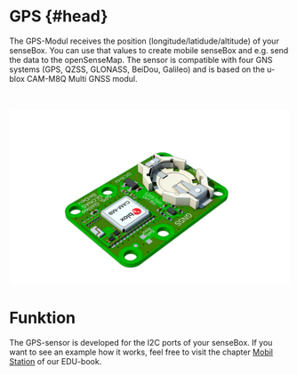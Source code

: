 # GPS {#head}
<div class="description">The GPS-Modul receives the position (longitude/latidude/altitude) of your senseBox. You can use that values to create mobile senseBox and e.g. send the data to the openSenseMap. The sensor is compatible with four GNS systems (GPS, QZSS, GLONASS, BeiDou, Galileo) and is based on the u-blox CAM-M8Q Multi GNSS modul.</div>

<div class="line">
    <br>
    <br>
</div>

![The GPS-sensor](../../pictures/gps%20top.png)

# Funktion

The GPS-sensor is developed for the I2C ports of your senseBox. If you want to see an example how it works, feel free to visit the chapter [Mobil Station](https://sensebox.github.io/books-v2/edu/en/projekte/Mobile_Station.html) of our EDU-book.
